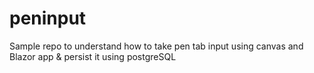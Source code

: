 # peninput

Sample repo to understand how to take pen tab input using canvas and Blazor app & persist it using postgreSQL
